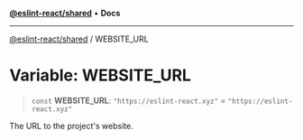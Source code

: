[**@eslint-react/shared**](../README.md) • **Docs**

***

[@eslint-react/shared](../README.md) / WEBSITE\_URL

# Variable: WEBSITE\_URL

> `const` **WEBSITE\_URL**: `"https://eslint-react.xyz"` = `"https://eslint-react.xyz"`

The URL to the project's website.
